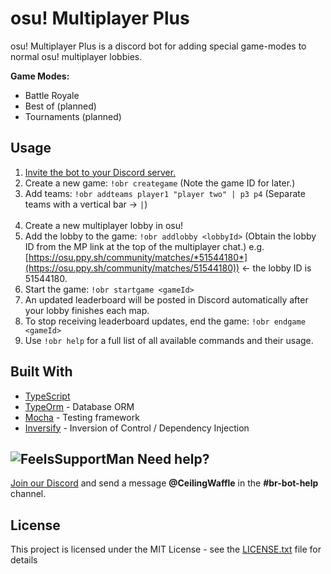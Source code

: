 # osu! Multiplayer Plus

osu! Multiplayer Plus is a discord bot for adding special game-modes to normal osu! multiplayer lobbies.

**Game Modes:**
- Battle Royale
- Best of (planned)
- Tournaments (planned)

## Usage

1. [Invite the bot to your Discord server.](https://discordapp.com/api/oauth2/authorize?client_id=279825470974066688&permissions=388176&scope=bot)
   <br>
2. Create a new game: ``!obr creategame``
   (Note the game ID for later.)
      <br>
3. Add teams: ``!obr addteams player1 "player two" | p3 p4`` 
   (Separate teams with a vertical bar -> ``|``)   
      <br>
4. Create a new multiplayer lobby in osu!
    <br>
5. Add the lobby to the game: ``!obr addlobby <lobbyId>``
   (Obtain the lobby ID from the MP link at the top of the multiplayer chat.) 
   e.g. [https://osu.ppy.sh/community/matches/*51544180*](https://osu.ppy.sh/community/matches/51544180)) <- the lobby ID is 51544180.</span>
   <br>
6. Start the game: ``!obr startgame <gameId>``
   <br>
7. An updated leaderboard will be posted in Discord automatically after your lobby finishes each map.
   <br>
8. To stop receiving leaderboard updates, end the game: ``!obr endgame <gameId>``
   <br>
9. Use ``!obr help`` for a full list of all available commands and their usage.

## Built With

- [TypeScript](https://github.com/microsoft/TypeScript)
- [TypeOrm](https://github.com/typeorm) - Database ORM 
- [Mocha](https://github.com/mochajs/mocha) - Testing framework
- [Inversify](https://github.com/inversify/InversifyJS) - Inversion of Control / Dependency Injection

## ![FeelsSupportMan](https://cdn.frankerfacez.com/emoticon/405850/2) Need help?

[Join our Discord](https://discord.gg/grjFNfa) and send a message **@CeilingWaffle** in the **#br-bot-help** channel.

<!--
Dev stuff

### Prerequisites

TODO

### Installing

```
npm install
```

## Running the tests

```
npm run test
```

## Deployment

TODO
-->

## License

This project is licensed under the MIT License - see the [LICENSE.txt](LICENSE.txt) file for details

